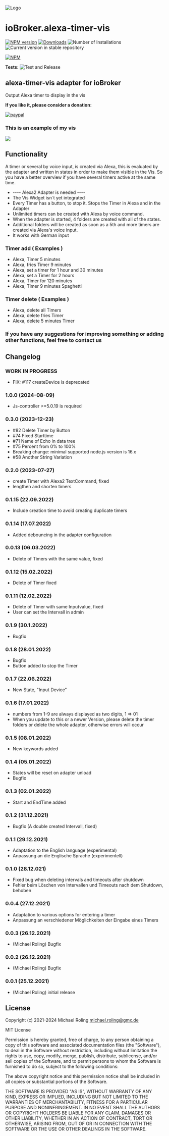![Logo](admin/alexa-timer-vis.png)

# ioBroker.alexa-timer-vis

[![NPM version](https://img.shields.io/npm/v/iobroker.alexa-timer-vis.svg)](https://www.npmjs.com/package/iobroker.alexa-timer-vis)
[![Downloads](https://img.shields.io/npm/dm/iobroker.alexa-timer-vis.svg)](https://www.npmjs.com/package/iobroker.alexa-timer-vis)
![Number of Installations](https://iobroker.live/badges/alexa-timer-vis-installed.svg)
![Current version in stable repository](https://iobroker.live/badges/alexa-timer-vis-stable.svg)

[![NPM](https://nodei.co/npm/iobroker.alexa-timer-vis.png?downloads=true)](https://nodei.co/npm/iobroker.alexa-timer-vis/)

**Tests:** ![Test and Release](https://github.com/MiRo1310/ioBroker.alexa-timer-vis/workflows/Test%20and%20Release/badge.svg)

## alexa-timer-vis adapter for ioBroker

Output Alexa timer to display in the vis

**If you like it, please consider a donation:**

[![paypal](https://www.paypalobjects.com/en_US/DK/i/btn/btn_donateCC_LG.gif)](https://www.paypal.com/donate/?hosted_button_id=7QGL5CXJCUSCE)

### This is an example of my vis

![](admin/timer.png)

## Functionality

A timer or several by voice input, is created via Alexa, this is evaluated by the adapter and written in states in order to make them visible in the Vis. So you have a better overview if you have several timers active at the same time.

- ---- Alexa2 Adapter is needed ----
- The Vis Widget isn´t yet integrated
- Every Timer has a button, to stop it. Stops the Timer in Alexa and in the Adapter
- Unlimited timers can be created with Alexa by voice command.
- When the adapter is started, 4 folders are created with all of the states.
- Additional folders will be created as soon as a 5th and more timers are created via Alexa's voice input.
- It works with German input

### Timer add ( Examples )

- Alexa, Timer 5 minutes
- Alexa, fries Timer 9 minutes
- Alexa, set a timer for 1 hour and 30 minutes
- Alexa, set a Timer for 2 hours
- Alexa, Timer for 120 minutes
- Alexa, Timer 9 minutes Spaghetti

### Timer delete ( Examples )

- Alexa, delete all Timers
- Alexa, delete fries Timer
- Alexa, delete 5 minutes Timer

### If you have any suggestions for improving something or adding other functions, feel free to contact us

## Changelog

<!--
	Placeholder for the next version (at the beginning of the line):
	### **WORK IN PROGRESS**
-->

### **WORK IN PROGRESS**

- FIX: #117 createDevice is deprecated

### 1.0.0 (2024-08-09)

- Js-controller >=5.0.19 is required

### 0.3.0 (2023-12-23)

- #82 Delete Timer by Button
- #74 Fixed Starttime
- #71 Name of Echo in data tree
- #75 Percent from 0% to 100%
- Breaking change: minimal supported node.js version is 16.x
- #58 Another String Variation

### 0.2.0 (2023-07-27)

- create Timer with Alexa2 TextCommand, fixed
- lengthen and shorten timers

### 0.1.15 (22.09.2022)

- Include creation time to avoid creating duplicate timers

### 0.1.14 (17.07.2022)

- Added debouncing in the adapter configuration

### 0.0.13 (06.03.2022)

- Delete of Timers with the same value, fixed

### 0.1.12 (15.02.2022)

- Delete of Timer fixed

### 0.1.11 (12.02.2022)

- Delete of Timer with same Inputvalue, fixed
- User can set the Intervall in admin

### 0.1.9 (30.1.2022)

- Bugfix

### 0.1.8 (28.01.2022)

- Bugfix
- Button added to stop the Timer

### 0.1.7 (22.06.2022)

- New State, "Input Device"

### 0.1.6 (17.01.2022)

- numbers from 1-9 are always displayed as two digits, 1 => 01
- When you update to this or a newer Version, please delete the timer folders or delete the whole adapter, otherwise errors will occur

### 0.1.5 (08.01.2022)

- New keywords added

### 0.1.4 (05.01.2022)

- States will be reset on adapter unload
- Bugfix

### 0.1.3 (02.01.2022)

- Start and EndTime added

### 0.1.2 (31.12.2021)

- Bugfix (A double created Intervall, fixed)

### 0.1.1 (29.12.2021)

- Adaptation to the English language (experimental)
- Anpassung an die Englische Sprache (experimentell)

### 0.1.0 (28.12.021)

- Fixed bug when deleting intervals and timeouts after shutdown
- Fehler beim Löschen von Intervallen und Timeouts nach dem Shutdown, behoben

### 0.0.4 (27.12.2021)

- Adaptation to various options for entering a timer
- Anpassung an verschiedener Möglichkeiten der Eingabe eines Timers

### 0.0.3 (26.12.2021)

- (Michael Roling) Bugfix

### 0.0.2 (26.12.2021)

- (Michael Roling) Bugfix

### 0.0.1 (25.12.2021)

- (Michael Roling) initial release

## License

Copyright (c) 2021-2024 Michael Roling <michael.roling@gmx.de>

MIT License

Permission is hereby granted, free of charge, to any person obtaining a copy
of this software and associated documentation files (the "Software"), to deal
in the Software without restriction, including without limitation the rights
to use, copy, modify, merge, publish, distribute, sublicense, and/or sell
copies of the Software, and to permit persons to whom the Software is
furnished to do so, subject to the following conditions:

The above copyright notice and this permission notice shall be included in all
copies or substantial portions of the Software.

THE SOFTWARE IS PROVIDED "AS IS", WITHOUT WARRANTY OF ANY KIND, EXPRESS OR
IMPLIED, INCLUDING BUT NOT LIMITED TO THE WARRANTIES OF MERCHANTABILITY,
FITNESS FOR A PARTICULAR PURPOSE AND NONINFRINGEMENT. IN NO EVENT SHALL THE
AUTHORS OR COPYRIGHT HOLDERS BE LIABLE FOR ANY CLAIM, DAMAGES OR OTHER
LIABILITY, WHETHER IN AN ACTION OF CONTRACT, TORT OR OTHERWISE, ARISING FROM,
OUT OF OR IN CONNECTION WITH THE SOFTWARE OR THE USE OR OTHER DEALINGS IN THE
SOFTWARE.
